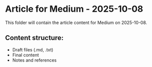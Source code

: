 # Article for Medium - 2025-10-08

This folder will contain the article content for Medium on 2025-10-08.

## Content structure:
- Draft files (.md, .txt)
- Final content
- Notes and references
